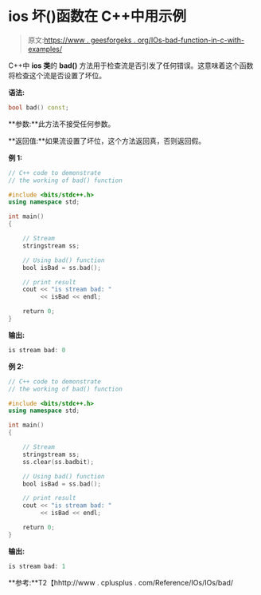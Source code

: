 # ios 坏()函数在 C++中用示例

> 原文:[https://www . geesforgeks . org/IOs-bad-function-in-c-with-examples/](https://www.geeksforgeeks.org/ios-bad-function-in-c-with-examples/)

C++中 **ios 类**的 **bad()** 方法用于检查流是否引发了任何错误。这意味着这个函数将检查这个流是否设置了坏位。

**语法:**

```cpp
bool bad() const;

```

**参数:**此方法不接受任何参数。

**返回值:**如果流设置了坏位，这个方法返回真，否则返回假。

**例 1:**

```cpp
// C++ code to demonstrate
// the working of bad() function

#include <bits/stdc++.h>
using namespace std;

int main()
{

    // Stream
    stringstream ss;

    // Using bad() function
    bool isBad = ss.bad();

    // print result
    cout << "is stream bad: "
         << isBad << endl;

    return 0;
}
```

**输出:**

```cpp
is stream bad: 0

```

**例 2:**

```cpp
// C++ code to demonstrate
// the working of bad() function

#include <bits/stdc++.h>
using namespace std;

int main()
{

    // Stream
    stringstream ss;
    ss.clear(ss.badbit);

    // Using bad() function
    bool isBad = ss.bad();

    // print result
    cout << "is stream bad: "
         << isBad << endl;

    return 0;
}
```

**输出:**

```cpp
is stream bad: 1

```

**参考:**T2【hhttp://www . cplusplus . com/Reference/IOs/IOs/bad/